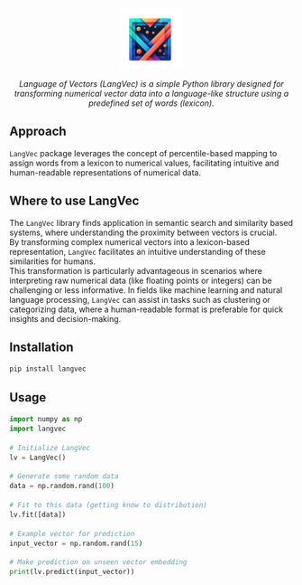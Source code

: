<p align="center">
  <img src="assets/logo.png" alt="LangVec Logo" width="110">
</p>

<p align="center">
  <i>Language of Vectors (LangVec) is a simple Python library designed for transforming numerical vector data into a language-like structure using a predefined set of words (lexicon).</i>
</p>

## Approach

`LangVec` package leverages the concept of percentile-based mapping to assign words from a lexicon to numerical values, facilitating intuitive and human-readable representations of numerical data.

## Where to use LangVec
The `LangVec` library finds application in semantic search and similarity based systems, where understanding the proximity between vectors is crucial.  
By transforming complex numerical vectors into a lexicon-based representation, `LangVec` facilitates an intuitive understanding of these similarities for humans.  
This transformation is particularly advantageous in scenarios where interpreting raw numerical data (like floating points or integers) can be challenging or less informative. 
In fields like machine learning and natural language processing, `LangVec` can assist in tasks such as clustering or categorizing data, where a human-readable format is preferable for quick insights and decision-making.  

## Installation
```bash
pip install langvec
```

## Usage
```python
import numpy as np
import langvec

# Initialize LangVec
lv = LangVec()

# Generate some random data
data = np.random.rand(100)

# Fit to this data (getting know to distribution)
lv.fit([data])

# Example vector for prediction
input_vector = np.random.rand(15)

# Make prediction on unseen vector embedding
print(lv.predict(input_vector))
```